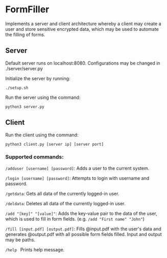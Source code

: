 # FormFiller
Implements a server and client architecture whereby a client may create a user and store sensitive encrypted data, which may be used to automate the filling of forms. 

## Server 
Default server runs on localhost:8080. Configurations may be changed in ./server/server.py

Initialize the server by running:

```./setup.sh```

Run the server using the command: 

```python3 server.py```

## Client 

Run the client using the command:

```python3 client.py [server ip] [server port]```

### Supported commands: 

`/adduser [username] [password]`:		Adds a user to the current system. <br />

`/login [username] [password]`:      	Attempts to login with username and password. <br />

`/getdata`:                           	Gets all data of the currently logged-in user.<br />

`/deldata`:                          	Deletes all data of the currently logged-in user.<br />

`/add "[key]" "[value]"`:     	        Adds the key-value pair to the data of the user, which is used to fill in form fields. (e.g. `/add "First name" "John"`)<br />

`/fill [input.pdf] [output.pdf]`:		Fills @input.pdf with the user's data and generates @output.pdf with all possible form fields filled. Input and output may be paths.<br />

`/help `                             	Prints help message. <br />
